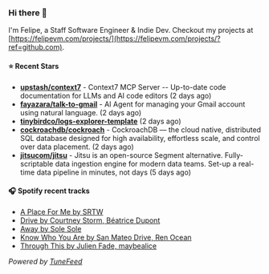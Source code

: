 ### Hi there 👋

I'm Felipe, a Staff Software Engineer & Indie Dev. Checkout my projects at [https://felipevm.com/projects/](https://felipevm.com/projects/?ref=github.com).

#### ⭐ Recent Stars
- **[upstash/context7](https://github.com/upstash/context7)** - Context7 MCP Server -- Up-to-date code documentation for LLMs and AI code editors (2 days ago)
- **[fayazara/talk-to-gmail](https://github.com/fayazara/talk-to-gmail)** - AI Agent for managing your Gmail account using natural language. (2 days ago)
- **[tinybirdco/logs-explorer-template](https://github.com/tinybirdco/logs-explorer-template)** (2 days ago)
- **[cockroachdb/cockroach](https://github.com/cockroachdb/cockroach)** - CockroachDB — the cloud native, distributed SQL database designed for high availability, effortless scale, and control over data placement. (2 days ago)
- **[jitsucom/jitsu](https://github.com/jitsucom/jitsu)** - Jitsu is an open-source Segment alternative. Fully-scriptable data ingestion engine for modern data teams. Set-up a real-time data pipeline in minutes, not days (5 days ago)

#### 🎧 Spotify recent tracks
- [A Place For Me by SRTW](https://open.spotify.com/track/50HoLVpI5aedSvm2LXt3p7)
- [Drive by Courtney Storm, Béatrice Dupont](https://open.spotify.com/track/5TmpcFPSQbCj3Ft6rKoRv3)
- [Away by Sole Sole](https://open.spotify.com/track/7xMnoIsPUWHVUYXoyWkQop)
- [Know Who You Are by San Mateo Drive, Ren Ocean](https://open.spotify.com/track/0uz7gY8pdvz0cm063f2OVS)
- [Through This by Julien Fade, maybealice](https://open.spotify.com/track/4N70Hwcdft6RxkdUzkX70s)

_Powered by [TuneFeed](https://tunefeed.app?ref=github.com)_
